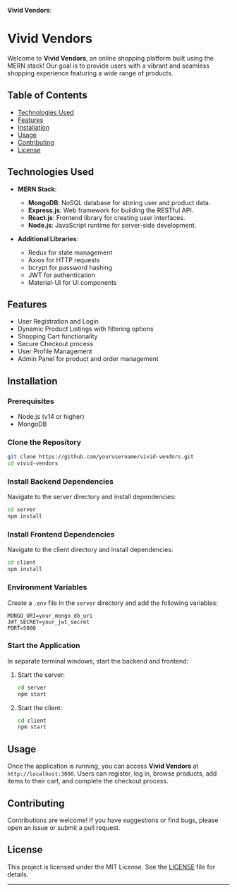  **Vivid Vendors**:



# Vivid Vendors

Welcome to **Vivid Vendors**, an online shopping platform built using the MERN stack! Our goal is to provide users with a vibrant and seamless shopping experience featuring a wide range of products.

## Table of Contents

- [Technologies Used](#technologies-used)
- [Features](#features)
- [Installation](#installation)
- [Usage](#usage)
- [Contributing](#contributing)
- [License](#license)

## Technologies Used

- **MERN Stack**:
  - **MongoDB**: NoSQL database for storing user and product data.
  - **Express.js**: Web framework for building the RESTful API.
  - **React.js**: Frontend library for creating user interfaces.
  - **Node.js**: JavaScript runtime for server-side development.

- **Additional Libraries**:
  - Redux for state management
  - Axios for HTTP requests
  - bcrypt for password hashing
  - JWT for authentication
  - Material-UI for UI components

## Features

- User Registration and Login
- Dynamic Product Listings with filtering options
- Shopping Cart functionality
- Secure Checkout process
- User Profile Management
- Admin Panel for product and order management

## Installation

### Prerequisites

- Node.js (v14 or higher)
- MongoDB

### Clone the Repository

```bash
git clone https://github.com/yourusername/vivid-vendors.git
cd vivid-vendors
```

### Install Backend Dependencies

Navigate to the server directory and install dependencies:

```bash
cd server
npm install
```

### Install Frontend Dependencies

Navigate to the client directory and install dependencies:

```bash
cd client
npm install
```

### Environment Variables

Create a `.env` file in the `server` directory and add the following variables:

```
MONGO_URI=your_mongo_db_uri
JWT_SECRET=your_jwt_secret
PORT=5000
```

### Start the Application

In separate terminal windows, start the backend and frontend:

1. Start the server:
   ```bash
   cd server
   npm start
   ```

2. Start the client:
   ```bash
   cd client
   npm start
   ```

## Usage

Once the application is running, you can access **Vivid Vendors** at `http://localhost:3000`. Users can register, log in, browse products, add items to their cart, and complete the checkout process.

## Contributing

Contributions are welcome! If you have suggestions or find bugs, please open an issue or submit a pull request.

## License

This project is licensed under the MIT License. See the [LICENSE](LICENSE) file for details.

---
